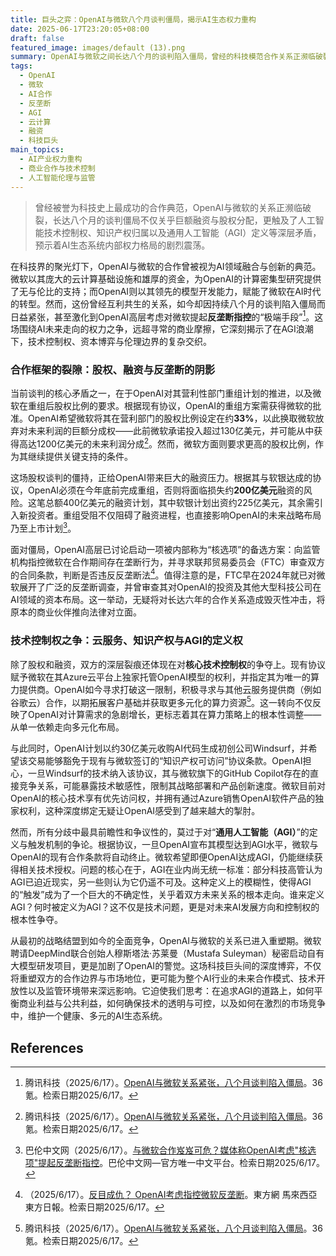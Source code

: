 ```yaml
---
title: 巨头之弈：OpenAI与微软八个月谈判僵局，揭示AI生态权力重构
date: 2025-06-17T23:20:05+08:00
draft: false
featured_image: images/default (13).png
summary: OpenAI与微软之间长达八个月的谈判陷入僵局，曾经的科技模范合作关系正濒临破裂。双方在股权分配、融资条件、云服务独占权、知识产权归属，乃至通用人工智能（AGI）的定义权上存在深刻分歧，OpenAI甚至考虑向监管机构提起反垄断指控，这场深度博弈将对全球AI生态系统的权力格局和未来发展走向产生深远影响。
tags: 
  - OpenAI
  - 微软
  - AI合作
  - 反垄断
  - AGI
  - 云计算
  - 融资
  - 科技巨头
main_topics: 
  - AI产业权力重构
  - 商业合作与技术控制
  - 人工智能伦理与监管
---
```


> 曾经被誉为科技史上最成功的合作典范，OpenAI与微软的关系正濒临破裂，长达八个月的谈判僵局不仅关乎巨额融资与股权分配，更触及了人工智能技术控制权、知识产权归属以及通用人工智能（AGI）定义等深层矛盾，预示着AI生态系统内部权力格局的剧烈震荡。

在科技界的聚光灯下，OpenAI与微软的合作曾被视为AI领域融合与创新的典范。微软以其庞大的云计算基础设施和雄厚的资金，为OpenAI的计算密集型研究提供了无与伦比的支持；而OpenAI则以其领先的模型开发能力，赋能了微软在AI时代的转型。然而，这份曾经互利共生的关系，如今却因持续八个月的谈判陷入僵局而日益紧张，甚至激化到OpenAI高层考虑对微软提起**反垄断指控**的“极端手段”[^1]。这场围绕AI未来走向的权力之争，远超寻常的商业摩擦，它深刻揭示了在AGI浪潮下，技术控制权、资本博弈与伦理边界的复杂交织。

### 合作框架的裂隙：股权、融资与反垄断的阴影

当前谈判的核心矛盾之一，在于OpenAI对其营利性部门重组计划的推进，以及微软在重组后股权比例的要求。根据现有协议，OpenAI的重组方案需获得微软的批准。OpenAI希望微软将其在营利部门的股权比例设定在约**33%**，以此换取微软放弃对未来利润的巨额分成权——此前微软承诺投入超过130亿美元，并可能从中获得高达1200亿美元的未来利润分成[^1]。然而，微软方面则要求更高的股权比例，作为其继续提供关键支持的条件。

这场股权谈判的僵持，正给OpenAI带来巨大的融资压力。根据其与软银达成的协议，OpenAI必须在今年底前完成重组，否则将面临损失约**200亿美元**融资的风险。这笔总额400亿美元的融资计划，其中软银计划出资约225亿美元，其余需引入新投资者。重组受阻不仅阻碍了融资进程，也直接影响OpenAI的未来战略布局乃至上市计划[^2]。

面对僵局，OpenAI高层已讨论启动一项被内部称为“核选项”的备选方案：向监管机构指控微软在合作期间存在垄断行为，并寻求联邦贸易委员会（FTC）审查双方的合同条款，判断是否违反反垄断法[^3]。值得注意的是，FTC早在2024年就已对微软展开了广泛的反垄断调查，并曾审查其对OpenAI的投资及其他大型科技公司在AI领域的资本布局。这一举动，无疑将对长达六年的合作关系造成毁灭性冲击，将原本的商业伙伴推向法律对立面。

### 技术控制权之争：云服务、知识产权与AGI的定义权

除了股权和融资，双方的深层裂痕还体现在对**核心技术控制权**的争夺上。现有协议赋予微软在其Azure云平台上独家托管OpenAI模型的权利，并指定其为唯一的算力提供商。OpenAI如今寻求打破这一限制，积极寻求与其他云服务提供商（例如谷歌云）合作，以期拓展客户基础并获取更多元化的算力资源[^1]。这一转向不仅反映了OpenAI对计算需求的急剧增长，更标志着其在算力策略上的根本性调整——从单一依赖走向多元化布局。

与此同时，OpenAI计划以约30亿美元收购AI代码生成初创公司Windsurf，并希望该交易能够豁免于现有与微软签订的“知识产权可访问”协议条款。OpenAI担心，一旦Windsurf的技术纳入该协议，其与微软旗下的GitHub Copilot存在的直接竞争关系，可能暴露技术敏感性，限制其战略部署和产品创新速度。微软目前对OpenAI的核心技术享有优先访问权，并拥有通过Azure销售OpenAI软件产品的独家权利，这种深度绑定无疑让OpenAI感受到了越来越大的掣肘。

然而，所有分歧中最具前瞻性和争议性的，莫过于对“**通用人工智能（AGI）**”的定义与触发机制的争论。根据协议，一旦OpenAI宣布其模型达到AGI水平，微软与OpenAI的现有合作条款将自动终止。微软希望即便OpenAI达成AGI，仍能继续获得相关技术授权。问题的核心在于，AGI在业内尚无统一标准：部分科技高管认为AGI已迫近现实，另一些则认为它仍遥不可及。这种定义上的模糊性，使得AGI的“触发”成为了一个巨大的不确定性，关乎着双方未来关系的根本走向。谁来定义AGI？何时被定义为AGI？这不仅是技术问题，更是对未来AI发展方向和控制权的根本性争夺。

从最初的战略结盟到如今的全面竞争，OpenAI与微软的关系已进入重塑期。微软聘请DeepMind联合创始人穆斯塔法·苏莱曼（Mustafa Suleyman）秘密启动自有大模型研发项目，更是加剧了OpenAI的警觉。这场科技巨头间的深度博弈，不仅将重塑双方的合作边界与市场地位，更可能为整个AI行业的未来合作模式、技术开放性以及监管环境带来深远影响。它迫使我们思考：在追求AGI的道路上，如何平衡商业利益与公共利益，如何确保技术的透明与可控，以及如何在激烈的市场竞争中，维护一个健康、多元的AI生态系统。

## References
[^1]: 腾讯科技（2025/6/17）。[OpenAI与微软关系紧张，八个月谈判陷入僵局](https://www.36kr.com/p/3340525519730946)。36氪。检索日期2025/6/17。
[^2]: 巴伦中文网（2025/6/17）。[与微软合作岌岌可危？媒体称OpenAI考虑\"核选项\"提起反垄断指控](https://www.barrons.com.cn/news/13390)。巴伦中文网—官方唯一中文平台。检索日期2025/6/17。
[^3]: （2025/6/17）。[反目成仇？ OpenAI考虑指控微软反垄断](https://www.orientaldaily.com.my/news/business/2025/06/17/740846)。東方網 馬來西亞東方日報。检索日期2025/6/17。
